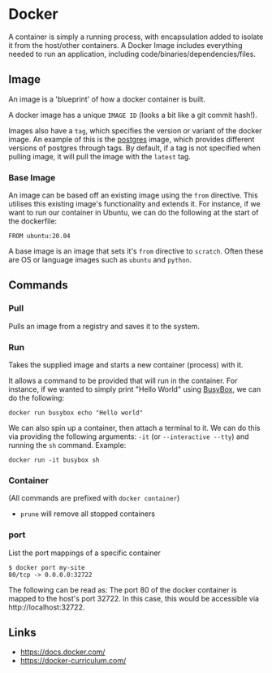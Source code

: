 # Docker
A container is simply a running process, with encapsulation added to isolate it
from the host/other containers. A Docker Image includes everything needed to run
an application, including code/binaries/dependencies/files.

## Image
An image is a 'blueprint' of how a docker container is built.

A docker image has a unique `IMAGE ID` (looks a bit like a git commit hash!).

Images also have a `tag`, which specifies the version or variant of the docker
image. An example of this is the [postgres](https://hub.docker.com/_/postgres)
image, which provides different versions of postgres through tags. By default,
if a tag is not specified when pulling image, it will pull the image with the
`latest` tag.

### Base Image
An image can be based off an existing image using the `from` directive. This
utilises this existing image's functionality and extends it. For instance, if we
want to run our container in Ubuntu, we can do the following at the start of the
dockerfile:

```
FROM ubuntu:20.04
```

A base image is an image that sets it's `from` directive to `scratch`. Often
these are OS or language images such as `ubuntu` and `python`.

## Commands
### Pull
Pulls an image from a registry and saves it to the system.

### Run
Takes the supplied image and starts a new container (process) with it. 

It allows a command to be provided that will run in the container. For instance, if
we wanted to simply print "Hello World" using
[BusyBox](https://en.wikipedia.org/wiki/BusyBox), we can do the following:

`docker run busybox echo "Hello world"`

We can also spin up a container, then attach a terminal to it. We can do this
via providing the following arguments: `-it` (or `--interactive --tty`) and
running the `sh` command. Example:

`docker run -it busybox sh`

### Container
(All commands are prefixed with `docker container`)

- `prune` will remove all stopped containers

### port
List the port mappings of a specific container

```
$ docker port my-site
80/tcp -> 0.0.0.0:32722
```
The following can be read as: The port 80 of the docker container is mapped to
the host's port 32722. In this case, this would be accessible via
http://localhost:32722.

## Links
- https://docs.docker.com/
- https://docker-curriculum.com/
